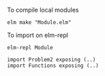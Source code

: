 To compile local modules
```
elm make "Module.elm"
```
To import on elm-repl
```
elm-repl Module
```
```
import Problem2 exposing (..)
import Functions exposing (..)
```